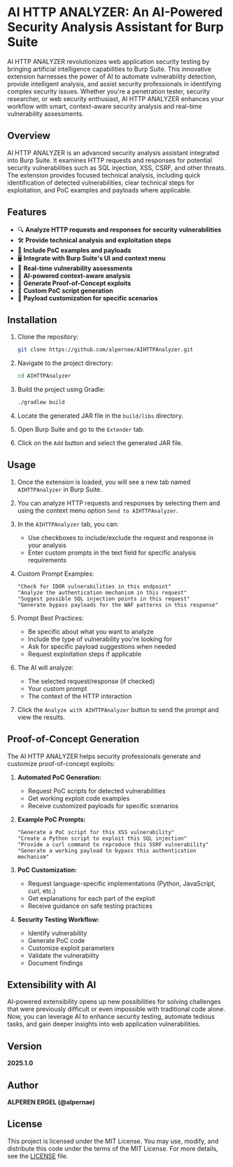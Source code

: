 # AI HTTP ANALYZER: An AI-Powered Security Analysis Assistant for Burp Suite

AI HTTP ANALYZER revolutionizes web application security testing by bringing artificial intelligence capabilities to Burp Suite. This innovative extension harnesses the power of AI to automate vulnerability detection, provide intelligent analysis, and assist security professionals in identifying complex security issues. Whether you're a penetration tester, security researcher, or web security enthusiast, AI HTTP ANALYZER enhances your workflow with smart, context-aware security analysis and real-time vulnerability assessments.

## Overview

AI HTTP ANALYZER is an advanced security analysis assistant integrated into Burp Suite. It examines HTTP requests and responses for potential security vulnerabilities such as SQL injection, XSS, CSRF, and other threats. The extension provides focused technical analysis, including quick identification of detected vulnerabilities, clear technical steps for exploitation, and PoC examples and payloads where applicable.

## Features

- 🔍 **Analyze HTTP requests and responses for security vulnerabilities**
- 🛠️ **Provide technical analysis and exploitation steps**
- 📄 **Include PoC examples and payloads**
- 🖥️ **Integrate with Burp Suite's UI and context menu**
- 🚀 **Real-time vulnerability assessments**
- 🤖 **AI-powered context-aware analysis**
- 🎯 **Generate Proof-of-Concept exploits**
- 📝 **Custom PoC script generation**
- 🔧 **Payload customization for specific scenarios**

## Installation

1. Clone the repository:

    ```sh
    git clone https://github.com/alpernae/AIHTTPAnalyzer.git
    ```

2. Navigate to the project directory:

    ```sh
    cd AIHTTPAnalyzer
    ```

3. Build the project using Gradle:

    ```sh
    ./gradlew build
    ```

4. Locate the generated JAR file in the `build/libs` directory.

5. Open Burp Suite and go to the `Extender` tab.

6. Click on the `Add` button and select the generated JAR file.

## Usage

1. Once the extension is loaded, you will see a new tab named `AIHTTPAnalyzer` in Burp Suite.

2. You can analyze HTTP requests and responses by selecting them and using the context menu option `Send to AIHTTPAnalyzer`.

3. In the `AIHTTPAnalyzer` tab, you can:
   - Use checkboxes to include/exclude the request and response in your analysis
   - Enter custom prompts in the text field for specific analysis requirements

4. Custom Prompt Examples:
   ```
   "Check for IDOR vulnerabilities in this endpoint"
   "Analyze the authentication mechanism in this request"
   "Suggest possible SQL injection points in this request"
   "Generate bypass payloads for the WAF patterns in this response"
   ```

5. Prompt Best Practices:
   - Be specific about what you want to analyze
   - Include the type of vulnerability you're looking for
   - Ask for specific payload suggestions when needed
   - Request exploitation steps if applicable

6. The AI will analyze:
   - The selected request/response (if checked)
   - Your custom prompt
   - The context of the HTTP interaction
   
7. Click the `Analyze with AIHTTPAnalyzer` button to send the prompt and view the results.

## Proof-of-Concept Generation

The AI HTTP ANALYZER helps security professionals generate and customize proof-of-concept exploits:

1. **Automated PoC Generation:**
   - Request PoC scripts for detected vulnerabilities
   - Get working exploit code examples
   - Receive customized payloads for specific scenarios

2. **Example PoC Prompts:**
   ```
   "Generate a PoC script for this XSS vulnerability"
   "Create a Python script to exploit this SQL injection"
   "Provide a curl command to reproduce this SSRF vulnerability"
   "Generate a working payload to bypass this authentication mechanism"
   ```

3. **PoC Customization:**
   - Request language-specific implementations (Python, JavaScript, curl, etc.)
   - Get explanations for each part of the exploit
   - Receive guidance on safe testing practices

4. **Security Testing Workflow:**
   - Identify vulnerability
   - Generate PoC code
   - Customize exploit parameters
   - Validate the vulnerability
   - Document findings

## Extensibility with AI

AI-powered extensibility opens up new possibilities for solving challenges that were previously difficult or even impossible with traditional code alone. Now, you can leverage AI to enhance security testing, automate tedious tasks, and gain deeper insights into web application vulnerabilities.

## Version

**2025.1.0**

## Author

**ALPEREN ERGEL (@alpernae)**

## License

This project is licensed under the MIT License. You may use, modify, and distribute this code under the terms of the MIT License. For more details, see the [LICENSE](LICENSE) file.